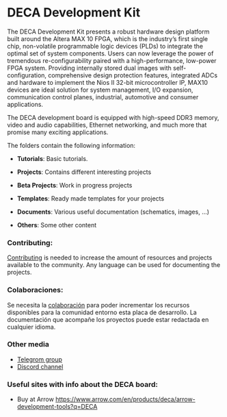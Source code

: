 # DECA Development Kit

The DECA Development Kit presents a robust hardware design platform built around the Altera MAX 10 FPGA, which is the industry’s first single chip, non-volatile programmable logic devices (PLDs) to integrate the optimal set of system components. Users can now leverage the power of tremendous re-configurability paired with a high-performance, low-power FPGA system. Providing internally stored dual images with self-configuration, comprehensive design protection features, integrated ADCs and hardware to implement the Nios II 32-bit microcontroller IP, MAX10 devices are ideal solution for system management, I/O expansion, communication control planes, industrial, automotive and consumer applications.

The DECA development board is equipped with high-speed DDR3 memory, video and audio capabilities, Ethernet networking, and much more that promise many exciting applications. 

The folders contain the following information:

* **Tutorials**: Basic tutorials.

* **Projects**: Contains different interesting projects

* **Beta Projects**: Work in progress projects

* **Templates**: Ready made templates for your projects

* **Documents**: Various useful documentation (schematics, images, ...)

* **Others**: Some other content 

### **Contributing:**

[Contributing](https://github.com/SoCFPGA-learning/General/tree/main/Contributing) is needed to increase the amount of resources and projects available to the community. Any language can be used for documenting the projects.

### **Colaboraciones:**

Se necesita la [colaboración](https://github.com/SoCFPGA-learning/General/tree/main/Github_ayuda) para poder incrementar los recursos disponibles para la comunidad entorno esta placa de desarrollo.    La documentación que acompañe los proyectos puede estar redactada en cualquier idioma.

### Other media

* [Telegrom group](https://t.me/Deca_Max10_FPGA) 
* [Discord channel](https://discord.gg/YDdmtwh) 

### **Useful sites with info about the DECA board:**

* Buy at Arrow https://www.arrow.com/en/products/deca/arrow-development-tools?q=DECA

  
